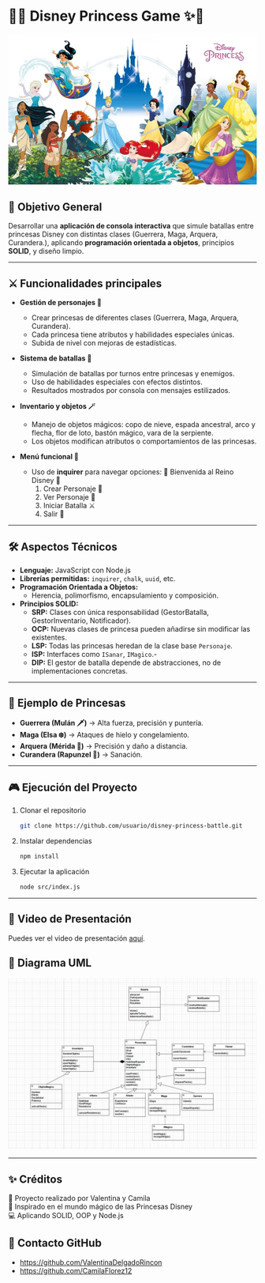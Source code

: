 # 👑✨ Disney Princess Game ✨👑

![Princesas Disney](./multimedia/Princesas-disney.webp)

## 🎯 Objetivo General
Desarrollar una **aplicación de consola interactiva** que simule batallas entre princesas Disney con distintas clases (Guerrera, Maga, Arquera, Curandera.), aplicando **programación orientada a objetos**, principios **SOLID**, y diseño limpio.

---

## ⚔️ Funcionalidades principales
- **Gestión de personajes 👸**
  - Crear princesas de diferentes clases (Guerrera, Maga, Arquera, Curandera).
  - Cada princesa tiene atributos y habilidades especiales únicas.
  - Subida de nivel con mejoras de estadísticas.

- **Sistema de batallas 🏰**
  - Simulación de batallas por turnos entre princesas y enemigos.
  - Uso de habilidades especiales con efectos distintos.
  - Resultados mostrados por consola con mensajes estilizados.

- **Inventario y objetos 🪄**
  - Manejo de objetos mágicos: copo de nieve, espada ancestral, arco y flecha, flor de loto, bastón mágico, vara de la serpiente.
  - Los objetos modifican atributos o comportamientos de las princesas.


- **Menú funcional 🌟**
  - Uso de **inquirer** para navegar opciones:
    👑 Bienvenida al Reino Disney 👑
    1. Crear Personaje 🎀
    2. Ver Personaje 🌸
    3. Iniciar Batalla ⚔️
    4. Salir 🏰

---

## 🛠️ Aspectos Técnicos
- **Lenguaje:** JavaScript con Node.js
- **Librerías permitidas:** `inquirer`, `chalk`, `uuid`, etc.
- **Programación Orientada a Objetos:**
  - Herencia, polimorfismo, encapsulamiento y composición.
- **Principios SOLID:**
  - **SRP:** Clases con única responsabilidad (GestorBatalla, GestorInventario, Notificador).
  - **OCP:** Nuevas clases de princesa pueden añadirse sin modificar las existentes.
  - **LSP:** Todas las princesas heredan de la clase base `Personaje`.
  - **ISP:** Interfaces como `ISanar`, `IMagico`.-
  - **DIP:** El gestor de batalla depende de abstracciones, no de implementaciones concretas.

---

## 📖 Ejemplo de Princesas
- **Guerrera (Mulán 🗡️)** → Alta fuerza, precisión y puntería.
- **Maga (Elsa ❄️)** → Ataques de hielo y congelamiento.
- **Arquera (Mérida 🏹)** → Precisión y daño a distancia.
- **Curandera (Rapunzel 🌸)** → Sanación.

---

## 🎮 Ejecución del Proyecto
1. Clonar el repositorio
   ```bash
   git clone https://github.com/usuario/disney-princess-battle.git
   ```
2. Instalar dependencias
   ```bash
   npm install
   ```
3. Ejecutar la aplicación
   ```bash
   node src/index.js
   ```

---
## 🎥 Video de Presentación

Puedes ver el video de presentación [aquí](https://drive.google.com/file/d/1AbM49rhR0mBwTPzjaaqu17oilK614nse/view?usp=drivesdk).

## 📌 Diagrama UML
*![UML Disney](./multimedia/umlprincessoff.webp)*

---

## ✨ Créditos
👑 Proyecto realizado por Valentina y Camila  
🌟 Inspirado en el mundo mágico de las Princesas Disney  
💻 Aplicando SOLID, OOP y Node.js

## 📩 Contacto GitHub
- https://github.com/ValentinaDelgadoRincon
- https://github.com/CamilaFlorez12 
